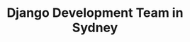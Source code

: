 ---
title: Django Development Team in Sydney
permalink: /landings/locations/sydney/developer/django
technology: Django
location: Sydney
---